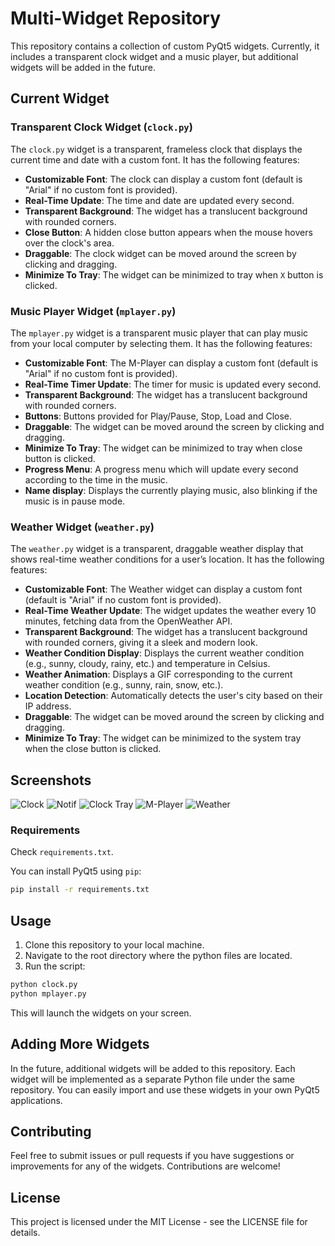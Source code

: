 # Multi-Widget Repository

This repository contains a collection of custom PyQt5 widgets. Currently, it includes a transparent clock widget and a music player, but additional widgets will be added in the future.

## Current Widget

### Transparent Clock Widget (`clock.py`)

The `clock.py` widget is a transparent, frameless clock that displays the current time and date with a custom font. It has the following features:

- **Customizable Font**: The clock can display a custom font (default is "Arial" if no custom font is provided).
- **Real-Time Update**: The time and date are updated every second.
- **Transparent Background**: The widget has a translucent background with rounded corners.
- **Close Button**: A hidden close button appears when the mouse hovers over the clock's area.
- **Draggable**: The clock widget can be moved around the screen by clicking and dragging.
- **Minimize To Tray**: The widget can be minimized to tray when `X` button is clicked.

### Music Player Widget (`mplayer.py`)

The `mplayer.py` widget is a transparent music player that can play music from your local computer by selecting them. It has the following features:

- **Customizable Font**: The M-Player can display a custom font (default is "Arial" if no custom font is provided).
- **Real-Time Timer Update**: The timer for music is updated every second.
- **Transparent Background**: The widget has a translucent background with rounded corners.
- **Buttons**: Buttons provided for Play/Pause, Stop, Load and Close.
- **Draggable**: The widget can be moved around the screen by clicking and dragging.
- **Minimize To Tray**: The widget can be minimized to tray when close button is clicked.
- **Progress Menu**: A progress menu which will update every second according to the time in the music.
- **Name display**: Displays the currently playing music, also blinking if the music is in pause mode.

### Weather Widget (`weather.py`)
The `weather.py` widget is a transparent, draggable weather display that shows real-time weather conditions for a user’s location. It has the following features:

- **Customizable Font**: The Weather widget can display a custom font (default is "Arial" if no custom font is provided).
- **Real-Time Weather Update**: The widget updates the weather every 10 minutes, fetching data from the OpenWeather API.
- **Transparent Background**: The widget has a translucent background with rounded corners, giving it a sleek and modern look.
- **Weather Condition Display**: Displays the current weather condition (e.g., sunny, cloudy, rainy, etc.) and temperature in Celsius.
- **Weather Animation**: Displays a GIF corresponding to the current weather condition (e.g., sunny, rain, snow, etc.).
- **Location Detection**: Automatically detects the user's city based on their IP address.
- **Draggable**: The widget can be moved around the screen by clicking and dragging.
- **Minimize To Tray**: The widget can be minimized to the system tray when the close button is clicked.

## Screenshots
![Clock](https://imgur.com/N0KZd8s.png)
![Notif](https://imgur.com/bhMrmN4.png)
![Clock Tray](https://imgur.com/HkxfTl9.png)
![M-Player](https://imgur.com/Bp8XXAj.png)
![Weather](https://imgur.com/iCIcO0m.png)


### Requirements
Check `requirements.txt`.

You can install PyQt5 using `pip`:
```bash
pip install -r requirements.txt
```

## Usage
1. Clone this repository to your local machine.
2. Navigate to the root directory where the python files are located.
3. Run the script:
 ```bash
 python clock.py
 python mplayer.py
 ```
 This will launch the widgets on your screen.

## Adding More Widgets
In the future, additional widgets will be added to this repository. Each widget will be implemented as a separate Python file under the same repository. You can easily import and use these widgets in your own PyQt5 applications.

## Contributing
Feel free to submit issues or pull requests if you have suggestions or improvements for any of the widgets. Contributions are welcome!

## License
This project is licensed under the MIT License - see the LICENSE file for details.